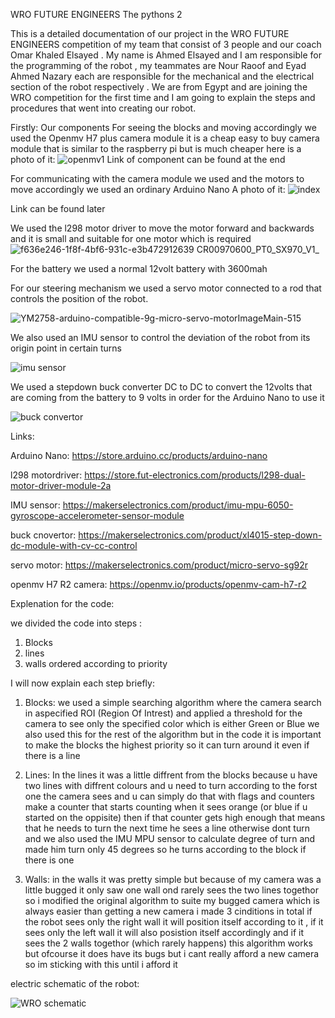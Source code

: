 WRO FUTURE ENGINEERS
The pythons 2

This is a detailed documentation of our project in the WRO FUTURE ENGINEERS competition of my team that consist of 3 people and our coach Omar Khaled Elsayed . My name is Ahmed Elsayed and I am responsible for the programming of the robot , my teammates are Nour Raoof and Eyad Ahmed Nazary each are responsible for the mechanical and the electrical section of the robot respectively . We are from Egypt and are joining the WRO competition for the first time and I am going to explain the steps and procedures that went into creating our robot.

Firstly: Our components
For seeing the blocks and moving accordingly we used the Openmv H7 plus camera module it is a cheap easy to buy camera module that is similar to the raspberry pi but is much cheaper here is a photo of it:
![openmv1](https://user-images.githubusercontent.com/53234566/190664656-b2dc7a8f-ef66-465b-81c5-f77d46647ddd.jpg)
Link of component can be found at the end


For communicating with the camera module we used and the motors to move accordingly we used an ordinary Arduino Nano 
A photo of it:
![index](https://user-images.githubusercontent.com/53234566/190664654-73a4b632-6b9f-42ce-ab9c-55d61f8951d9.jpg)

Link can be found later



We used the l298 motor driver to move the motor forward and backwards and it is small and suitable for one motor which is required
![f636e246-1f8f-4bf6-931c-e3b472912639 __CR00970600_PT0_SX970_V1___](https://user-images.githubusercontent.com/53234566/190664635-2c49e76e-5c60-420d-9378-1c031fe2292c.jpg)





For the battery we used a normal 12volt battery with 3600mah

For our steering mechanism we used a servo motor connected to a rod that controls the position of the robot.


![YM2758-arduino-compatible-9g-micro-servo-motorImageMain-515](https://user-images.githubusercontent.com/53234566/190664667-5a128ea8-c32c-4e85-afb5-55801c2c1afe.jpg) 


We also used an IMU sensor to control the deviation of the robot from its origin point in certain turns 


![imu sensor](https://user-images.githubusercontent.com/53234566/190664649-3865e52b-9e65-4574-ab5f-0e2042d5aea7.jpg) 


We used a stepdown buck converter DC to DC to convert the 12volts that are coming from the battery to 9 volts in order for the Arduino Nano to use it


![buck convertor](https://user-images.githubusercontent.com/53234566/190664628-ebff8b66-d8b5-4184-9526-bde0ec09e846.jpg)


Links:

Arduino Nano:
https://store.arduino.cc/products/arduino-nano

l298 motordriver:
https://store.fut-electronics.com/products/l298-dual-motor-driver-module-2a

IMU sensor:
https://makerselectronics.com/product/imu-mpu-6050-gyroscope-accelerometer-sensor-module

buck cnovertor:
https://makerselectronics.com/product/xl4015-step-down-dc-module-with-cv-cc-control

servo motor:
https://makerselectronics.com/product/micro-servo-sg92r

openmv H7 R2 camera:
https://openmv.io/products/openmv-cam-h7-r2
 

Explenation for the code:

we divided the code into steps :
1. Blocks
2. lines
3. walls
ordered according to priority

I will now explain each step briefly:

1. Blocks:
we used a simple searching algorithm where the camera search in aspecified ROI (Region Of Intrest)
and applied a threshold for the camera to see only the specified color which is either Green or Blue we also used this for the rest of the algorithm
but in the code it is important to make the blocks the highest priority so it can turn around it even if there is a line

2. Lines:
In the lines it was a little diffrent from the blocks because u have two lines with diffrent colours and u need to turn according to the forst one the camera sees and u can simply do that with flags and counters make a counter that starts counting when it sees orange (or blue if u started on the oppisite)
then if that counter gets high enough that means that he needs to turn the next time he sees a line otherwise dont turn and we also used the IMU MPU sensor to calculate degree of turn and made him turn only 45 degrees so he turns according to the block if there is one

3. Walls:
in the walls it was pretty simple but because of my camera was a little bugged it only saw one wall ond rarely sees the two lines togethor so i modified the 
original algorithm to suite my bugged camera which is always easier than getting a new camera i made 3 cinditions in total if the robot sees only the right wall it will position itself according to it , if it sees only the left wall it will also posistion itself accordingly  and if it sees the 2 walls togethor
(which rarely happens) this algorithm works but ofcourse it does have its bugs but i cant really afford a new camera so im sticking with this until i afford it

electric schematic of the robot:

![WRO schematic](https://user-images.githubusercontent.com/53234566/191744019-a79c87a5-899a-4dea-8a62-5bf5a44dc9ad.png)

